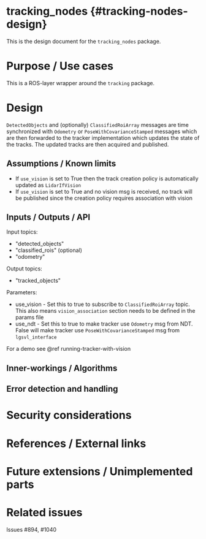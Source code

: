 tracking_nodes {#tracking-nodes-design}
===========

This is the design document for the `tracking_nodes` package.


# Purpose / Use cases
<!-- Required -->
<!-- Things to consider:
    - Why did we implement this feature? -->
This is a ROS-layer wrapper around the `tracking` package.


# Design
<!-- Required -->
<!-- Things to consider:
    - How does it work? -->
`DetectedObjects` and (optionally) `ClassifiedRoiArray` messages are time synchronized with `Odometry` 
or `PoseWithCovarianceStamped` messages which are then forwarded to the tracker implementation which 
updates the state of the tracks. The updated tracks are then acquired and published. 


## Assumptions / Known limits
<!-- Required -->
- If `use_vision` is set to True then the track creation policy is automatically updated as `LidarIfVision`
- If `use_vision` is set to True and no vision msg is received, no track will be published since 
  the creation policy requires association with vision

## Inputs / Outputs / API
<!-- Required -->
<!-- Things to consider:
    - How do you use the package / API? -->
Input topics:
* "detected_objects"
* "classified_rois" (optional)
* "odometry"

Output topics:
* "tracked_objects"

Parameters:
* use_vision - Set this to true to subscribe to `ClassifiedRoiArray` topic. This also means
               `vision_association` section needs to be defined in the params file
* use_ndt - Set this to true to make tracker use `Odometry` msg from NDT. False will make
            tracker use `PoseWithCovarianceStamped` msg from `lgsvl_interface`

For a demo see @ref running-tracker-with-vision


## Inner-workings / Algorithms
<!-- If applicable -->


## Error detection and handling
<!-- Required -->


# Security considerations
<!-- Required -->
<!-- Things to consider:
- Spoofing (How do you check for and handle fake input?)
- Tampering (How do you check for and handle tampered input?)
- Repudiation (How are you affected by the actions of external actors?).
- Information Disclosure (Can data leak?).
- Denial of Service (How do you handle spamming?).
- Elevation of Privilege (Do you need to change permission levels during execution?) -->


# References / External links
<!-- Optional -->


# Future extensions / Unimplemented parts
<!-- Optional -->


# Related issues
<!-- Required -->
Issues #894, #1040
